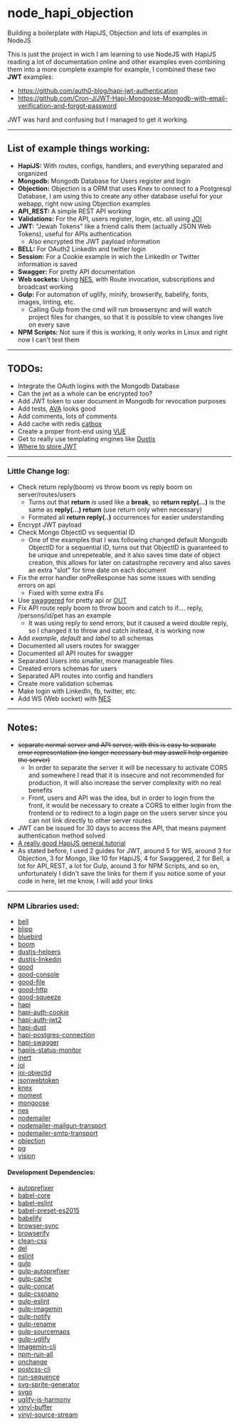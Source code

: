 # node_hapi_objection
Building a boilerplate with HapiJS, Objection and lots of examples in NodeJS

This is just the project in wich I am learning to use NodeJS with HapiJS reading
a lot of documentation online and other examples even combining them into a more
complete example
for example, I combined these two **JWT** examples:

  * <https://github.com/auth0-blog/hapi-jwt-authentication>
  * <https://github.com/Cron-J/JWT-Hapi-Mongoose-Mongodb-with-email-verification-and-forgot-password>

JWT was hard and confusing but I managed to get it working.

***
## List of example things working:

 * **HapiJS:** With routes, configs, handlers, and everything separated and organized
 * **Mongodb:**  Mongodb Database for Users register and login
 * **Objection:** Objection is a ORM that uses Knex to connect to a Postgresql 
 Database, I am using this to create any other database useful for your webapp,
 right now using Objection examples
 * **API_REST:** A simple REST API working
 * **Validations:** For the API, users register, login, etc. all using [JOI](https://github.com/hapijs/joi)
 * **JWT:**  "Jewah Tokens" like a friend calls them  (actually JSON Web Tokens),
 useful for APIs authentication
   * Also encrypted the JWT payload information
 * **BELL:** For OAuth2 LinkedIn and twitter login
 * **Session:** For a Cookie example in wich the LinkedIn or Twitter information
 is saved
 * **Swagger:**  For pretty API documentation
 * **Web sockets:** Using [NES](https://github.com/hapijs/nes), with Route invocation, subscriptions and broadcast
 working 
 * **Gulp:** For automation of uglify, minify, browserify, babelify, fonts,
 images, linting, etc.
   * Calling Gulp from the cmd will run browsersync and will watch project files
   for changes, so that it is possible to view changes live on every save 
 * **NPM Scripts:** Not sure if this is working, it only works in Linux and right
 now I can't test them
 
***
## TODOs:

 * Integrate the OAuth logins with the Mongodb Database
 * Can the jwt as a whole can be encrypted too?
 * Add JWT token to user document in Mongodb for revocation purposes
 * Add tests, [AVA](https://github.com/avajs/ava) looks good
 * Add comments, lots of comments
 * Add cache with redis [catbox](https://github.com/hapijs/catbox)
 * Create a proper front-end using [VUE](https://vuejs.org/)
 * Get to really use templating engines like [Dustjs](http://www.dustjs.com/)
 * [Where to store JWT](https://stormpath.com/blog/where-to-store-your-jwts-cookies-vs-html5-web-storage)
 
 
***
### Little Change log:
 
 * Check return reply(boom) vs throw boom vs reply boom on server/routes/users
   * Turns out that **return** is used like a **break**, so **return reply(...)**
   is the same as **reply(...) return** (use return only when necessary)
   * Formated all **return reply(..)** occurrences for easier understanding
 * Encrypt JWT payload 
 * Check Mongo ObjectID vs sequential ID
   * One of the examples that I was following changed default Mongodb ObjectID
    for a sequential ID, turns out that ObjectID is guaranteed to be unique and
    unrepeteable, and it also saves time date of object creation, this allows
    for later on catastrophe recovery and also saves an extra "slot" for time
    date on each document
 * Fix the error handler onPreResponse has some issues with sending errors on api
   * Fixed with some extra IFs
 * Use [swaggered](https://www.npmjs.com/package/hapi-swaggered) for pretty api
   or [OUT](https://github.com/hapijs/lout)
 * Fix API route reply boom to throw boom and catch to if.... reply,
 /persons/id/pet has an example
   * It was using reply to send errors, but it caused a weird double reply, so I
   changed it to throw and catch instead, it is working now
 * Add _example_, _default_ and _label_ to all schemas
 * Documented all users routes for swagger
 * Documented all API routes for swagger
 * Separated Users into smaller, more manageable files
 * Created errors schemas for users
 * Separated API routes into config and handlers
 * Create more validation schemas
 * Make login with LinkedIn, fb, twitter, etc.
 * Add WS (Web socket) with [NES](https://github.com/hapijs/nes)

***
## Notes:

 *  ~~separate normal server and API server, with this is easy to separate
error representation (no longer necessary but may aswell help organize the server)~~
    * In order to separate the server it will be necessary to activate CORS
and somewhere I read that it is insecure and not recommended for production, it
will also increase the server complexity with no real benefits
    * Front, users and API was the idea, but in order to login from the front, it
would be necessary to create a CORS to either login from the frontend or to
redirect to a login page on the users server since you can not link directly to
other server routes
 * JWT can be issued for 30 days to access the API, that means payment
authentication method solved
 * [A really good HapiJS general tutorial](https://futurestud.io/tutorials/hapi-get-your-server-up-and-running)
 * As stated before, I used 2 guides for JWT, around 5 for WS, around 3 for 
 Objection, 3 for Mongo, like 10 for HapiJS, 4 for Swaggered, 2 for Bell, a lot
 for API_REST, a lot for Gulp, around 3 for NPM Scripts, and so on, unfortunately
 I didn't save the links for them if you notice some of your code in here, let
 me know, I will add your links


***
### NPM Libraries used:

  * [bell](https://github.com/hapijs/bell)
  * [blipp](https://github.com/danielb2/blipp)
  * [bluebird](https://github.com/petkaantonov/bluebird)
  * [boom](https://github.com/hapijs/boom)
  * [dustjs-helpers](https://github.com/linkedin/dustjs-helpers)
  * [dustjs-linkedin](https://github.com/linkedin/dustjs)
  * [good](https://github.com/hapijs/good)
  * [good-console](https://github.com/hapijs/good-console)
  * [good-file](https://github.com/hapijs/good-file)
  * [good-http](https://github.com/hapijs/good-http)
  * [good-squeeze](https://github.com/hapijs/good-squeeze)
  * [hapi](http://hapijs.com/)
  * [hapi-auth-cookie](https://github.com/hapijs/hapi-auth-cookie)
  * [hapi-auth-jwt2](https://github.com/dwyl/hapi-auth-jwt2)
  * [hapi-dust](https://github.com/mikefrey/hapi-dust)
  * [hapi-postgres-connection](https://github.com/jedireza/hapi-node-postgres)
  * [hapi-swagger](https://github.com/glennjones/hapi-swagger)
  * [hapijs-status-monitor](https://github.com/ziyasal/hapijs-status-monitor)
  * [inert](https://github.com/hapijs/inert)
  * [joi](https://github.com/hapijs/joi)
  * [joi-objectid](https://github.com/pebble/joi-objectid)
  * [jsonwebtoken](https://github.com/auth0/node-jsonwebtoken)
  * [knex](http://knexjs.org/)
  * [moment](http://momentjs.com/)
  * [mongoose](http://mongoosejs.com/)
  * [nes](https://github.com/hapijs/nes)
  * [nodemailer](https://github.com/nodemailer/nodemailer)
  * [nodemailer-mailgun-transport](https://github.com/orliesaurus/nodemailer-mailgun-transport)
  * [nodemailer-smtp-transport](https://github.com/nodemailer/nodemailer-smtp-transport)
  * [objection](https://github.com/Vincit/objection.js/)
  * [pg](https://github.com/brianc/node-postgres)
  * [vision](https://github.com/hapijs/vision)

#### Development Dependencies:

  * [autoprefixer](https://www.npmjs.com/package/autoprefixer)
  * [babel-core](https://www.npmjs.com/package/babel-core)
  * [babel-eslint](https://www.npmjs.com/package/babel-eslint)
  * [babel-preset-es2015](https://www.npmjs.com/package/babel-preset-es2015)
  * [babelify](https://www.npmjs.com/package/babelify)
  * [browser-sync](https://www.browsersync.io/)
  * [browserify](https://www.npmjs.com/package/browserify)
  * [clean-css](https://www.npmjs.com/package/clean-css)
  * [del](https://www.npmjs.com/package/del)
  * [eslint](https://www.npmjs.com/package/eslint)
  * [gulp](https://www.npmjs.com/package/gulp)
  * [gulp-autoprefixer](https://www.npmjs.com/package/gulp-autoprefixer)
  * [gulp-cache](https://www.npmjs.com/package/gulp-cache)
  * [gulp-concat](https://www.npmjs.com/package/gulp-concat)
  * [gulp-cssnano](https://www.npmjs.com/package/gulp-cssnano)
  * [gulp-eslint](https://www.npmjs.com/package/gulp-eslint)
  * [gulp-imagemin](https://www.npmjs.com/package/gulp-imagemin)
  * [gulp-notify](https://www.npmjs.com/package/gulp-notify)
  * [gulp-rename](https://www.npmjs.com/package/gulp-rename)
  * [gulp-sourcemaps](https://www.npmjs.com/package/gulp-sourcemaps)
  * [gulp-uglify](https://www.npmjs.com/package/gulp-uglify)
  * [imagemin-cli](https://www.npmjs.com/package/imagemin-cli)
  * [npm-run-all](https://www.npmjs.com/package/npm-run-all)
  * [onchange](https://www.npmjs.com/package/onchange)
  * [postcss-cli](https://www.npmjs.com/package/postcss-cli)
  * [run-sequence](https://www.npmjs.com/package/run-sequence)
  * [svg-sprite-generator](https://www.npmjs.com/package/svg-sprite-generator)
  * [svgo](https://www.npmjs.com/package/svgo)
  * [uglify-js-harmony](https://www.npmjs.com/package/uglify-js-harmony)
  * [vinyl-buffer](https://www.npmjs.com/package/vinyl-buffer)
  * [vinyl-source-stream](https://www.npmjs.com/package/vinyl-source-stream)